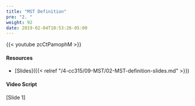 ```yaml
---
title: "MST Definition"
pre: "2. "
weight: 92
date: 2019-02-04T10:53:26-05:00
---
```


{{< youtube zcCtPamophM >}}

#### Resources
* [Slides]({{< relref "/4-cc315/09-MST/02-MST-definition-slides.md" >}})

#### Video Script

[Slide 1]